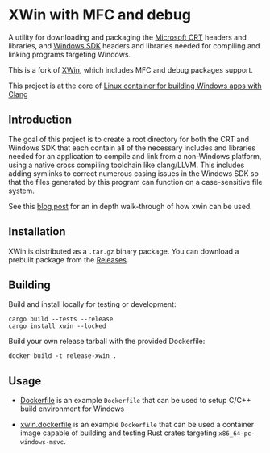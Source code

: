 # XWin with MFC and debug

A utility for downloading and packaging the [Microsoft CRT](https://docs.microsoft.com/en-us/cpp/c-runtime-library/crt-library-features?redirectedfrom=MSDN&view=msvc-160) headers and libraries, and [Windows SDK](https://en.wikipedia.org/wiki/Microsoft_Windows_SDK) headers and libraries needed for compiling and linking programs targeting Windows.

This is a fork of [XWin](https://github.com/Jake-Shadle/xwin), which includes MFC and debug packages support.

This project is at the core of [Linux container for building Windows apps with Clang](https://github.com/dmikushin/clang-xwin)

## Introduction

The goal of this project is to create a root directory for both the CRT and Windows SDK that each contain all of the necessary includes and libraries needed for an application to compile and link from a non-Windows platform, using a native cross compiling toolchain like clang/LLVM. This includes adding symlinks to correct numerous casing issues in the Windows SDK so that the files generated by this program can function on a case-sensitive file system.

See this [blog post](https://jake-shadle.github.io/xwin/) for an in depth walk-through of how xwin can be used.


## Installation

XWin is distributed as a `.tar.gz` binary package. You can download a prebuilt package from the [Releases](https://github.com/dmikushin/xwin/releases).


## Building

Build and install locally for testing or development:

```
cargo build --tests --release
cargo install xwin --locked
```

Build your own release tarball with the provided Dockerfile:

```
docker build -t release-xwin .
```


## Usage

* [Dockerfile](https://github.com/dmikushin/clang-xwin/blob/master/Dockerfile) is an example `Dockerfile` that can be used to setup C/C++ build environment for Windows

* [xwin.dockerfile](xwin.dockerfile) is an example `Dockerfile` that can be used a container image capable of building and testing Rust crates targeting `x86_64-pc-windows-msvc`.

